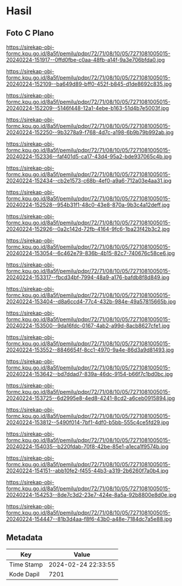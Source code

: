 # Hasil

## Foto C Plano

https://sirekap-obj-formc.kpu.go.id/8a5f/pemilu/pdpr/72/71/08/10/05/7271081005015-20240224-151917--0ffd0fbe-c0aa-48fb-a14f-9a3e706bfda0.jpg

https://sirekap-obj-formc.kpu.go.id/8a5f/pemilu/pdpr/72/71/08/10/05/7271081005015-20240224-152109--ba649d89-bff0-452f-b845-d1de8692c835.jpg

https://sirekap-obj-formc.kpu.go.id/8a5f/pemilu/pdpr/72/71/08/10/05/7271081005015-20240224-152209--5146f448-12a1-4ebe-b163-51d4b7e5003f.jpg

https://sirekap-obj-formc.kpu.go.id/8a5f/pemilu/pdpr/72/71/08/10/05/7271081005015-20240224-152250--9b3278a9-f768-4d7c-a198-6b9b79b992ab.jpg

https://sirekap-obj-formc.kpu.go.id/8a5f/pemilu/pdpr/72/71/08/10/05/7271081005015-20240224-152336--faf401d5-ca17-43d4-95a2-bde937065c4b.jpg

https://sirekap-obj-formc.kpu.go.id/8a5f/pemilu/pdpr/72/71/08/10/05/7271081005015-20240224-152434--cb2e1573-c68b-4ef0-a9a6-712a03e4aa31.jpg

https://sirekap-obj-formc.kpu.go.id/8a5f/pemilu/pdpr/72/71/08/10/05/7271081005015-20240224-152528--954b31f1-48c0-43e8-870a-9b3c4a12deff.jpg

https://sirekap-obj-formc.kpu.go.id/8a5f/pemilu/pdpr/72/71/08/10/05/7271081005015-20240224-152926--0a2c142d-72fb-4164-9fc6-1ba23f42b3c2.jpg

https://sirekap-obj-formc.kpu.go.id/8a5f/pemilu/pdpr/72/71/08/10/05/7271081005015-20240224-153054--6c462e79-836b-4b15-82c7-740676c58ce6.jpg

https://sirekap-obj-formc.kpu.go.id/8a5f/pemilu/pdpr/72/71/08/10/05/7271081005015-20240224-153317--fbcd34bf-7994-48a9-a176-bafdb8f8d849.jpg

https://sirekap-obj-formc.kpu.go.id/8a5f/pemilu/pdpr/72/71/08/10/05/7271081005015-20240224-153404--d8a6ccd4-77c4-432b-984e-49a57815665b.jpg

https://sirekap-obj-formc.kpu.go.id/8a5f/pemilu/pdpr/72/71/08/10/05/7271081005015-20240224-153500--9da16fdc-0167-4ab2-a99d-8acb8627cfe1.jpg

https://sirekap-obj-formc.kpu.go.id/8a5f/pemilu/pdpr/72/71/08/10/05/7271081005015-20240224-153552--8846654f-8cc1-4970-9a4e-86d3a9d81493.jpg

https://sirekap-obj-formc.kpu.go.id/8a5f/pemilu/pdpr/72/71/08/10/05/7271081005015-20240224-153642--bd7ddad7-839a-46dc-9154-b66f7c1bd0bc.jpg

https://sirekap-obj-formc.kpu.go.id/8a5f/pemilu/pdpr/72/71/08/10/05/7271081005015-20240224-153725--6d2995e8-4ed8-4241-8cd2-a6ceb0915894.jpg

https://sirekap-obj-formc.kpu.go.id/8a5f/pemilu/pdpr/72/71/08/10/05/7271081005015-20240224-153812--5490f014-7bf1-4df0-b5bb-555c4ce5fd29.jpg

https://sirekap-obj-formc.kpu.go.id/8a5f/pemilu/pdpr/72/71/08/10/05/7271081005015-20240224-154035--b220fdab-70f8-42be-85e1-a1eca1f9574b.jpg

https://sirekap-obj-formc.kpu.go.id/8a5f/pemilu/pdpr/72/71/08/10/05/7271081005015-20240224-154151--abb10fe2-f455-44b3-a319-2b6260f7a0b4.jpg

https://sirekap-obj-formc.kpu.go.id/8a5f/pemilu/pdpr/72/71/08/10/05/7271081005015-20240224-154253--8de7c3d2-23e7-424e-8a5a-92b8800e8d0e.jpg

https://sirekap-obj-formc.kpu.go.id/8a5f/pemilu/pdpr/72/71/08/10/05/7271081005015-20240224-154447--81b3d4aa-f8f6-43b0-a48e-7184dc7a5e88.jpg


## Metadata

| Key        | Value               |
| ---------- | ------------------- |
| Time Stamp | 2024-02-24 22:33:55 |
| Kode Dapil | 7201                |



